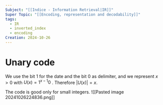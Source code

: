```yaml
---
Subject: "[[Indice - Information Retrieval|IR]]"
Super Topic: "[[Encoding, representation and decodability]]"
tags:
  - IR
  - inverted_index
  - encoding
Creation: 2024-10-26
---
```


# Unary code

We use the bit $1$ for the date and the bit $0$ as delimiter, and we represent $x>0$ with $U(x)=1^{x-1}0$ . Therefore $|U(x)|=x$.

The code is good only for small integers.
![[Pasted image 20241026224836.png]]
